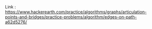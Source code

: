 Link : https://www.hackerearth.com/practice/algorithms/graphs/articulation-points-and-bridges/practice-problems/algorithm/edges-on-path-a62d5276/
